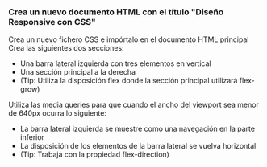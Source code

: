 ### Crea un nuevo documento HTML con el título "Diseño Responsive con CSS"

Crea un nuevo fichero CSS e impórtalo en el documento HTML principal
Crea las siguientes dos secciones:

- Una barra lateral izquierda con tres elementos en vertical
- Una sección principal a la derecha
- (Tip: Utiliza la disposición flex donde la sección principal utilizará flex-grow)

Utiliza las media queries para que cuando el ancho del viewport sea menor de 640px ocurra lo siguiente:

- La barra lateral izquierda se muestre como una navegación en la parte inferior
- La disposición de los elementos de la barra lateral se vuelva horizontal
- (Tip: Trabaja con la propiedad flex-direction)